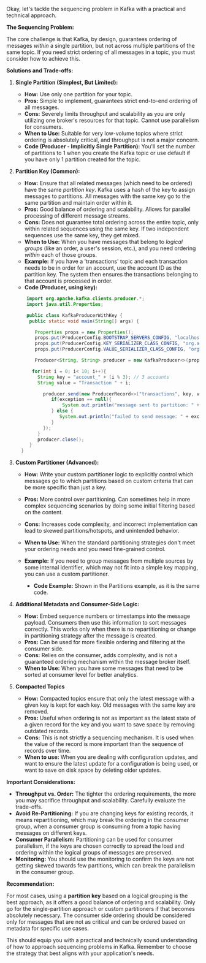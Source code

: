 Okay, let's tackle the sequencing problem in Kafka with a practical and technical approach.

**The Sequencing Problem:**

The core challenge is that Kafka, by design, guarantees ordering of messages *within* a single partition, but not across multiple partitions of the same topic. If you need strict ordering of all messages in a topic, you must consider how to achieve this.

**Solutions and Trade-offs:**

1.  **Single Partition (Simplest, But Limited):**

    *   **How:** Use only one partition for your topic.
    *   **Pros:** Simple to implement, guarantees strict end-to-end ordering of all messages.
    *   **Cons:** Severely limits throughput and scalability as you are only utilizing one broker's resources for that topic. Cannot use parallelism for consumers.
    *   **When to Use:**  Suitable for very low-volume topics where strict ordering is absolutely critical, and throughput is not a major concern.
    *   **Code (Producer - Implicitly Single Partition):** You'll set the number of partitions to 1 when you create the Kafka topic or use default if you have only 1 partition created for the topic.

2.  **Partition Key (Common):**

    *   **How:**  Ensure that all related messages (which need to be ordered) have the same *partition key*. Kafka uses a hash of the key to assign messages to partitions.  All messages with the same key go to the same partition and maintain order within it.
    *   **Pros:** Good balance of ordering and scalability.  Allows for parallel processing of different message streams.
    *   **Cons:** Does not guarantee total ordering across the entire topic, only within related sequences using the same key. If two independent sequences use the same key, they get mixed.
    *   **When to Use:** When you have messages that belong to *logical groups* (like an order, a user's session, etc.), and you need ordering *within* each of those groups.
    *   **Example:** If you have a 'transactions' topic and each transaction needs to be in order for an account, use the account ID as the partition key. The system then ensures the transactions belonging to that account is processed in order.
     *   **Code (Producer, using key):**
      ```java
          import org.apache.kafka.clients.producer.*;
          import java.util.Properties;

          public class KafkaProducerWithKey {
           public static void main(String[] args) {

             Properties props = new Properties();
             props.put(ProducerConfig.BOOTSTRAP_SERVERS_CONFIG, "localhost:9092");
             props.put(ProducerConfig.KEY_SERIALIZER_CLASS_CONFIG, "org.apache.kafka.common.serialization.StringSerializer");
             props.put(ProducerConfig.VALUE_SERIALIZER_CLASS_CONFIG, "org.apache.kafka.common.serialization.StringSerializer");

             Producer<String, String> producer = new KafkaProducer<>(props);

            for(int i = 0; i< 10; i++){
              String key = "account_" + (i % 3); // 3 accounts
              String value = "Transaction " + i;

                producer.send(new ProducerRecord<>("transactions", key, value), (metadata, exception) -> {
                   if(exception == null){
                       System.out.println("message sent to partition: " + metadata.partition());
                   } else {
                      System.out.println("failed to send message: " + exception.getMessage());
                   }
                });
              }
              producer.close();
           }
        }
       ```

3.  **Custom Partitioner (Advanced):**

    *   **How:**  Write your custom partitioner logic to explicitly control which messages go to which partitions based on custom criteria that can be more specific than just a key.
    *   **Pros:** More control over partitioning.  Can sometimes help in more complex sequencing scenarios by doing some initial filtering based on the content.
    *   **Cons:**  Increases code complexity, and incorrect implementation can lead to skewed partitions/hotspots, and unintended behavior.
    *   **When to Use:** When the standard partitioning strategies don't meet your ordering needs and you need fine-grained control.
    *   **Example:** If you need to group messages from multiple sources by some internal identifier, which may not fit into a simple key mapping, you can use a custom partitioner.

        *   **Code Example:** Shown in the Partitions example, as it is the same code.

4.  **Additional Metadata and Consumer-Side Logic:**

    *   **How:** Embed sequence numbers or timestamps into the message payload. Consumers then use this information to sort messages correctly. This works only when there is no repartitioning or change in partitioning strategy after the message is created.
    *   **Pros:**  Can be used for more flexible ordering and filtering at the consumer side.
    *   **Cons:** Relies on the consumer, adds complexity, and is not a guaranteed ordering mechanism within the message broker itself.
    *   **When to Use:** When you have some messages that need to be sorted at consumer level for better analytics.

5.  **Compacted Topics**

    * **How:** Compacted topics ensure that only the latest message with a given key is kept for each key. Old messages with the same key are removed.
    * **Pros:** Useful when ordering is not as important as the latest state of a given record for the key and you want to save space by removing outdated records.
    * **Cons:**  This is not strictly a sequencing mechanism. It is used when the value of the record is more important than the sequence of records over time.
     *  **When to use:** When you are dealing with configuration updates, and want to ensure the latest update for a configuration is being used, or want to save on disk space by deleting older updates.

**Important Considerations:**

*   **Throughput vs. Order:** The tighter the ordering requirements, the more you may sacrifice throughput and scalability. Carefully evaluate the trade-offs.
*   **Avoid Re-Partitioning:** If you are changing keys for existing records, it means repartitioning, which may break the ordering in the consumer group, when a consumer group is consuming from a topic having messages on different keys.
*   **Consumer Parallelism:** Partitioning can be used for consumer parallelism, if the keys are chosen correctly to spread the load and ordering within the logical groups of messages are preserved.
*   **Monitoring:** You should use the monitoring to confirm the keys are not getting skewed towards few partitions, which can break the parallelism in the consumer group.

**Recommendation:**

For most cases, using a **partition key** based on a logical grouping is the best approach, as it offers a good balance of ordering and scalability.  Only go for the single-partition approach or custom partitioners if that becomes absolutely necessary. The consumer side ordering should be considered only for messages that are not as critical and can be ordered based on metadata for specific use cases.

This should equip you with a practical and technically sound understanding of how to approach sequencing problems in Kafka. Remember to choose the strategy that best aligns with your application's needs.
